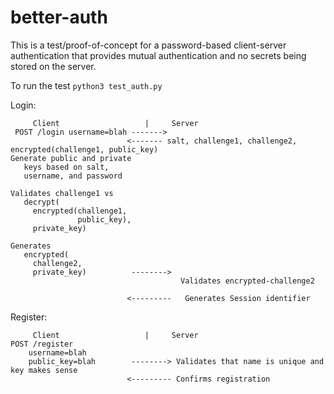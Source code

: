 better-auth
===========

This is a test/proof-of-concept for a password-based client-server authentication that provides mutual authentication and no secrets being stored on the server.

To run the test ``python3 test_auth.py``

Login:

         Client                   |     Server
     POST /login username=blah ------->
                              <------- salt, challenge1, challenge2, encrypted(challenge1, public_key)
    Generate public and private
       keys based on salt,
       username, and password
    
    Validates challenge1 vs 
       decrypt(
         encrypted(challenge1, 
                   public_key), 
         private_key)
    
    Generates 
       encrypted(
         challenge2, 
         private_key)          -------->
                                          Validates encrypted-challenge2
    
                              <---------   Generates Session identifier

Register:

         Client                   |     Server
    POST /register
        username=blah
        public_key=blah        --------> Validates that name is unique and key makes sense
                              <--------- Confirms registration
